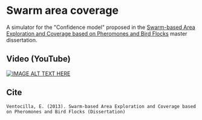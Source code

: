 # Swarm area coverage
A simulator for the "Confidence model" proposed in the [Swarm-based Area Exploration and Coverage based on Pheromones and Bird Flocks](https://www.diva-portal.org/smash/record.jsf?pid=diva2%3A676835&dswid=-6923) master dissertation.

## Video (YouTube)
[![IMAGE ALT TEXT HERE](http://img.youtube.com/vi/19G7Qp7fmB8/0.jpg)](http://www.youtube.com/watch?v=19G7Qp7fmB8)


## Cite
`Ventocilla, E. (2013). Swarm-based Area Exploration and Coverage based on Pheromones and Bird Flocks (Dissertation)`
